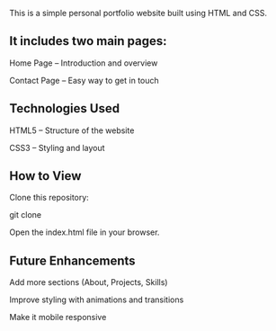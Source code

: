 This is a simple personal portfolio website built using HTML and CSS.
## It includes two main pages:

Home Page – Introduction and overview

Contact Page – Easy way to get in touch

## Technologies Used

HTML5 – Structure of the website

CSS3 – Styling and layout

## How to View

Clone this repository:

git clone 

Open the index.html file in your browser.

## Future Enhancements

Add more sections (About, Projects, Skills)

Improve styling with animations and transitions

Make it mobile responsive
